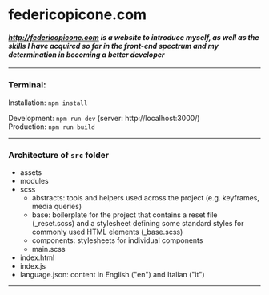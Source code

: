 # **federicopicone.com**
#### _http://federicopicone.com is a website to introduce myself, as well as the skills I have acquired so far in the front-end spectrum and my determination in becoming a better developer_
---

### **Terminal:**  
Installation: `npm install` 
   
Development: `npm run dev` (server: http://localhost:3000/)  
Production: `npm run build`

---

### **Architecture of `src` folder**
- assets
- modules
- scss
  - abstracts: tools and helpers used across the project (e.g. keyframes, media queries)
  - base: boilerplate for the project that contains a reset file (_reset.scss) and a stylesheet defining some standard styles for commonly used HTML elements (_base.scss)
  - components: stylesheets for individual components
  - main.scss
- index.html
- index.js
- language.json: content in English ("en") and Italian ("it")
---
